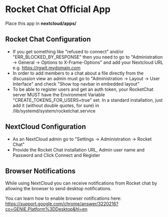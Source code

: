 # Rocket Chat Official App
Place this app in **nextcloud/apps/**

## Rocket Chat Configuration
- If you get something like "refused to connect" and/or "ERR_BLOCKED_BY_RESPONSE" then you need to go to "Administration -> General -> Options to X-Frame-Options" and add your Nextcloud URL e.g. https://rgwit.mydomain.com
- In order to add members to a chat about a file directly from the discussion view an admin must go to "Administration -> Layout -> User Interface" and check "Show top navbar in embedded layout"
- To be able to register users and get an auth token, your RocketChat server MUST have the Environment Variable "CREATE_TOKENS_FOR_USERS=true" set. In a standard installation, just add it (without double quotes, for sure) in /lib/systemd/system/rocketchat.service

## NextCloud Configuration
- As an NextCloud admin go to "Settings -> Administration -> Rocket Chat"
- Provide the Rocket Chat installation URL, Admin user name and Password and Click Connect and Register

## Browser Notifications
While using NextCloud you can receive notifications from Rocket chat by allowing the browser to send desktop notifications.

You can learn how to enable browser notifications here: https://support.google.com/chrome/answer/3220216?co=GENIE.Platform%3DDesktop&hl=en

